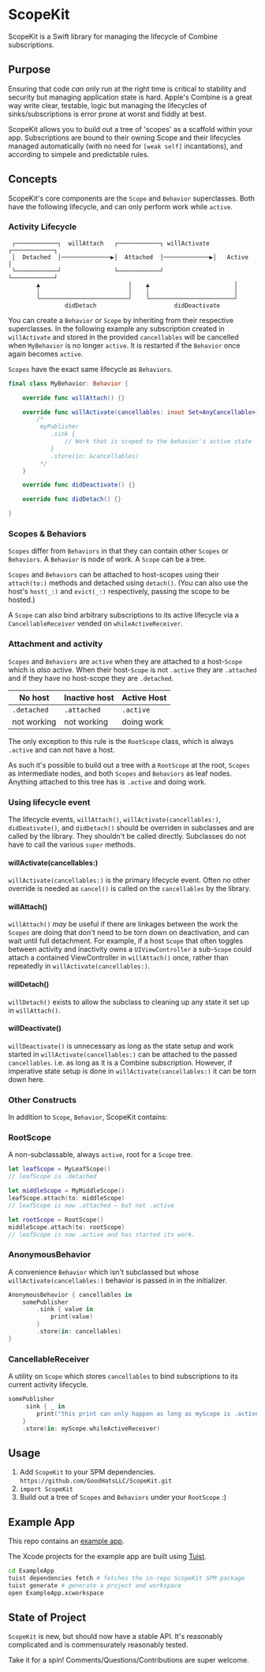 # ScopeKit
ScopeKit is a Swift library for managing the lifecycle of Combine subscriptions.

## Purpose
Ensuring that code *can* only run at the right time is critical to stability and security but managing application state is hard. Apple's Combine is a great way write clear, testable, logic but managing the lifecycles of sinks/subscriptions is error prone at worst and fiddly at best.

ScopeKit allows you to build out a tree of 'scopes' as a scaffold within your app. Subscriptions are bound to their owning Scope and their lifecycles managed automatically (with no need for `[weak self]` incantations), and according to simpele and predictable rules.

## Concepts

ScopeKit's core components are the `Scope` and `Behavior` superclasses. Both have the following lifecycle, and can only perform work while `active`.

### Activity Lifecycle

```
 ┌────────────┐  willAttach   ┌────────────┐ willActivate ┌────────────┐
 │  Detached  │──────────────▶│  Attached  │─────────────▶│   Active   │
 └────────────┘               └────────────┘              └────────────┘
        ▲                         │    ▲                        │
        │                         │    │                        │
        └─────────────────────────┘    └────────────────────────┘
                didDetach                      didDeactivate
```

You can create a `Behavior` or `Scope` by inheriting from their respective superclasses. In the following example any subscription created in `willActivate` and stored in the provided `cancellables` will be cancelled when `MyBehavior` is no longer `active`. It is restarted if the `Behavior`
once again becomes `active`.

`Scopes` have the exact same lifecycle as `Behaviors`.

```swift
final class MyBehavior: Behavior {

    override func willAttach() {}

    override func willActivate(cancellables: inout Set<AnyCancellable>) {
        /*
         myPublisher
            .sink {
                // Work that is scoped to the behavior's active state
            }
            .store(in: &cancellables)
         */
    }

    override func didDeactivate() {}

    override func didDetach() {}

}
```

### Scopes & Behaviors

`Scopes` differ from `Behaviors` in that they can contain other `Scopes` or `Behaviors`. A `Behavior` is node of work. A `Scope` can be a tree.

`Scopes` and `Behaviors` can be attached to host-scopes using their `attach(to:)` methods and detached using `detach()`. (You can also use the host's `host(_:)` and `evict(_:)` respectively, passing the scope to be hosted.)

A `Scope` can also bind arbitrary subscriptions to its active lifecycle via a `CancellableReceiver` vended on `whileActiveReceiver`.

### Attachment and activity

`Scopes` and `Behaviors` are `active` when they are attached to a host-`Scope` which is *also* active. When their host-`Scope` is not `.active` they are `.attached` and if they have no host-scope they are `.detached`.

| No host       | Inactive host  | Active Host   |
| ------------- | ---------      | ------------  |
| `.detached`   | `.attached`    | `.active`     |
| not working   | not working    | doing work    |

The only exception to this rule is the `RootScope` class, which is always `.active` and can not have a host.

As such it's possible to build out a tree with a `RootScope` at the root, `Scopes` as intermediate nodes, and both `Scopes` and `Behaviors` as leaf nodes. Anything attached to this tree has is `.active` and doing work.

### Using lifecycle event 

The lifecycle events, `willAttach()`, `willActivate(cancellables:)`, `didDeativate()`, and `didDetach()` should be overriden in subclasses and are called by the library. They shouldn't be called directly. Subclasses do not have to call the various `super` methods.

#### willActivate(cancellables:)
`willActivate(cancellables:)` is the primary lifecycle event. Often no other override is needed as `cancel()` is called on the `cancellables` by the library.

#### willAttach()
`willAttach()` *may* be useful if there are linkages between the work the `Scopes` are doing that don't need to be torn down on deactivation, and can wait until full detachment. For example, if a host `Scope` that often toggles between activity and inactivity owns a `UIViewController` a sub-`Scope` could attach a contained ViewController in `willAttach()` once, rather than repeatedly in `willActivate(cancellables:)`.

#### willDetach()
`willDetach()` exists to allow the subclass to cleaning up any state it set up in `willAttach()`.

#### willDeactivate()
`willDeactivate()` is unnecessary as long as the state setup and work started in `willActivate(cancellables:)` can be attached to the passed `cancellables`. i.e. as long as it is a Combine subscription. However, if imperative state setup is done in `willActivate(cancellables:)` it can be torn down here.

### Other Constructs

In addition to `Scope`, `Behavior`, ScopeKit contains:

### RootScope
A non-subclassable, always `active`, root for a `Scope` tree.
```swift
let leafScope = MyLeafScope()
// leafScope is .detached

let middleScope = MyMiddleScope()
leafScope.attach(to: middleScope)
// leafScope is now .attached — but not .active

let rootScope = RootScope()
middleScope.attach(to: rootScope)
// leafScope is now .active and has started its work.
```

### AnonymousBehavior
A convenience `Behavior` which isn't subclassed but whose `willActivate(cancellables:)` behavior is passed in in the initializer.

```swift
AnonymousBehavior { cancellables in
    somePublisher
        .sink { value in
            print(value)
        }
        .store(in: cancellables)
}
```
### CancellableReceiver
A utility on `Scope` which stores `cancellables` to bind subscriptions to its current activity lifecycle. 
```swift
somePublisher
    .sink { _ in
        print("this print can only happen as long as myScope is .active.")
    }
    .store(in: myScope.whileActiveReceiver)

```

## Usage
1. Add `ScopeKit` to your SPM dependencies. `https://github.com/GoodHatsLLC/ScopeKit.git`
2. `import ScopeKit`
3. Build out a tree of `Scopes` and `Behaviors` under your `RootScope` :)

## Example App

This repo contains an [example app](https://github.com/GoodHatsLLC/ScopeKit/tree/main/ExampleApp).

The Xcode projects for the example app are built using [Tuist](https://github.com/tuist/tuist).
```bash
cd ExampleApp
tuist dependencies fetch # fetches the in-repo ScopeKit SPM package
tuist generate # generate a project and workspace
open ExampleApp.xcworkspace
```

## State of Project

`ScopeKit` is new, but should now have a stable API. It's reasonably complicated and is commensurately reasonably tested.

Take it for a spin! Comments/Questions/Contributions are super welcome.
